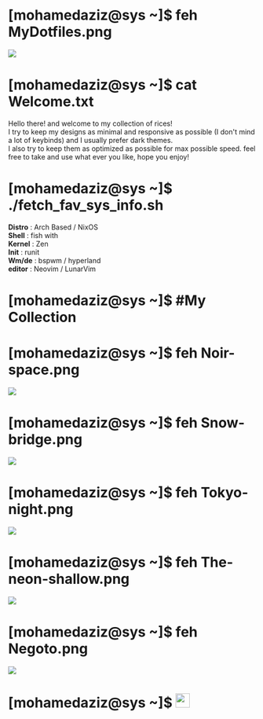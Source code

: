 # [mohamedaziz@sys ~]$ feh MyDotfiles.png
![](https://i.imgur.com/W3VgcQd.jpg)
# [mohamedaziz@sys ~]$ cat Welcome.txt
Hello there! and welcome to my collection of rices!<br>
I try to keep my designs as minimal and responsive as possible (I don't mind a lot of keybinds) and I usually prefer dark themes.<br>
I also try to keep them as optimized as possible for max possible speed.
feel free to take and use what ever you like, hope you enjoy! 

# [mohamedaziz@sys ~]$ ./fetch_fav_sys_info.sh<br>
**Distro** : Arch Based / NixOS <br>
**Shell** : fish with  <br>
**Kernel** : Zen <br>
**Init** : runit <br>
**Wm/de** : bspwm / hyperland <br>
**editor** : Neovim / LunarVim 

# [mohamedaziz@sys ~]$ #My Collection
# [mohamedaziz@sys ~]$ feh Noir-space.png 
![](https://i.imgur.com/HazwPEU.png)

# [mohamedaziz@sys ~]$ feh Snow-bridge.png
![](https://i.imgur.com/EkRnJ7v.png)

# [mohamedaziz@sys ~]$ feh Tokyo-night.png
![](https://i.imgur.com/J80gRLt.png)

# [mohamedaziz@sys ~]$ feh The-neon-shallow.png
![](https://i.imgur.com/HRBk357.png)

# [mohamedaziz@sys ~]$ feh Negoto.png
![](https://i.imgur.com/W9zPvc7.png)

# [mohamedaziz@sys ~]$ <img src="https://i.imgur.com/B8B5UdJ.gif" height="29px">
